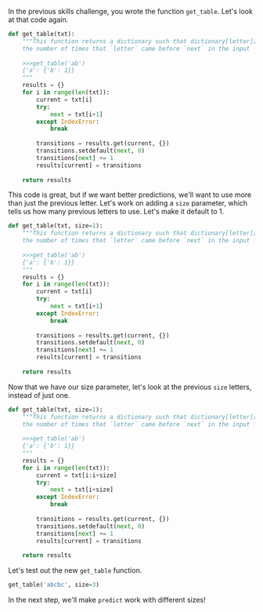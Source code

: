 In the previous skills challenge, you wrote the function `get_table`. Let's look at that code again.

```python
def get_table(txt):
    """This function returns a dictionary such that dictionary[letter][next] is equal to 
    the number of times that `letter` came before `next` in the input `txt`.
    
    >>>get_table('ab')
    {'a': {'b': 1}}
    """
    results = {}
    for i in range(len(txt)):
        current = txt[i]
        try:
            next = txt[i+1]
        except IndexError:
            break
            
        transitions = results.get(current, {})
        transitions.setdefault(next, 0)
        transitions[next] += 1
        results[current] = transitions
        
    return results
```

This code is great, but if we want better predictions, we'll want to use more than just the previous letter. Let's work on adding a `size` parameter, which tells us how many previous letters to use. Let's make it default to 1.

```python
def get_table(txt, size=1):
    """This function returns a dictionary such that dictionary[letter][next] is equal to 
    the number of times that `letter` came before `next` in the input `txt`.
    
    >>>get_table('ab')
    {'a': {'b': 1}}
    """
    results = {}
    for i in range(len(txt)):
        current = txt[i]
        try:
            next = txt[i+1]
        except IndexError:
            break
            
        transitions = results.get(current, {})
        transitions.setdefault(next, 0)
        transitions[next] += 1
        results[current] = transitions
        
    return results
```

Now that we have our size parameter, let's look at the previous `size` letters, instead of just one.

```python
def get_table(txt, size=1):
    """This function returns a dictionary such that dictionary[letter][next] is equal to 
    the number of times that `letter` came before `next` in the input `txt`.
    
    >>>get_table('ab')
    {'a': {'b': 1}}
    """
    results = {}
    for i in range(len(txt)):
        current = txt[i:i+size]
        try:
            next = txt[i+size]
        except IndexError:
            break
            
        transitions = results.get(current, {})
        transitions.setdefault(next, 0)
        transitions[next] += 1
        results[current] = transitions
        
    return results
```

Let's test out the new `get_table` function.

```python
get_table('abcbc', size=3)
```

In the next step, we'll make `predict` work with different sizes!
